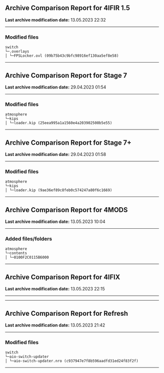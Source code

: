 <h2>Archive Comparison Report for <b>4IFIR 1.5</b></h2><b>Last archive modification date:</b> 13.05.2023 22:32<hr>

<h3>Modified files</h3>
<code>switch
└─.overlays
│ └─FPSLocker.ovl (09b75b43c9bfc98916ef130aa5ef8e58)
</code>
<hr>

<h2>Archive Comparison Report for <b>Stage 7</b></h2><b>Last archive modification date:</b> 29.04.2023 01:54<hr>

<h3>Modified files</h3>
<code>atmosphere
└─kips
│ └─loader.kip (25eea995a1a1560e4a203902500b5e55)
</code>
<hr>

<h2>Archive Comparison Report for <b>Stage 7+</b></h2><b>Last archive modification date:</b> 29.04.2023 01:58<hr>

<h3>Modified files</h3>
<code>atmosphere
└─kips
│ └─loader.kip (9ae36ef89c8feb0c574247a80f6c1669)
</code>
<hr>

<h2>Archive Comparison Report for <b>4MODS</b></h2><b>Last archive modification date:</b> 13.05.2023 10:04<hr>

<h3>Added files/folders</h3>
<code>atmosphere
└─contents
│ └─0100F2C0115B6000
</code>
<hr>

<h2>Archive Comparison Report for <b>4IFIX</b></h2><b>Last archive modification date:</b> 13.05.2023 22:15<hr>

<hr>

<h2>Archive Comparison Report for <b>Refresh</b></h2><b>Last archive modification date:</b> 13.05.2023 21:42<hr>

<h3>Modified files</h3>
<code>switch
└─aio-switch-updater
│ └─aio-switch-updater.nro (c937947e7f8b596aadfd31ed24f83f2f)
</code>
<hr>

